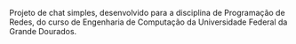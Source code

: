 Projeto de chat simples, desenvolvido para a disciplina de Programação de Redes, do curso de Engenharia de Computação da Universidade Federal da Grande Dourados.
